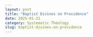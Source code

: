 ```yaml
---
layout: post
title: "Baptist Divines on Providence"
date: 2025-01-21
category: Systematic Theology
slug: baptist-divines-on-providence
---
```



